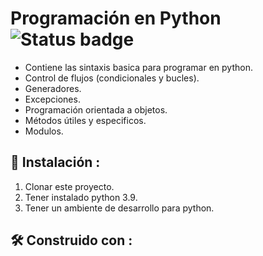 # Programación en Python ![Status badge](https://img.shields.io/badge/status-in%20progress-brightgreen)

- Contiene las sintaxis basica para programar en python.
- Control de flujos (condicionales y bucles).
- Generadores.
- Excepciones.
- Programación orientada a objetos.
- Métodos útiles y especificos.
- Modulos.


## 🔧 Instalación :

1. Clonar este proyecto.
2. Tener instalado python 3.9.
3. Tener un ambiente de desarrollo para python.


## 🛠️ Construido con :


